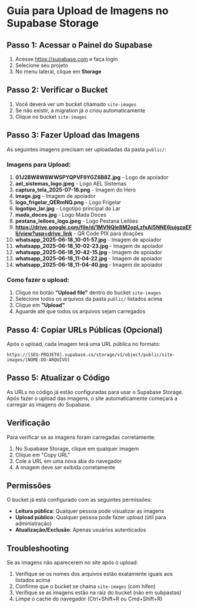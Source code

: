 # Guia para Upload de Imagens no Supabase Storage

## Passo 1: Acessar o Painel do Supabase

1. Acesse https://supabase.com e faça login
2. Selecione seu projeto
3. No menu lateral, clique em **Storage**

## Passo 2: Verificar o Bucket

1. Você deverá ver um bucket chamado `site-images`
2. Se não existir, a migration já o criou automaticamente
3. Clique no bucket `site-images`

## Passo 3: Fazer Upload das Imagens

As seguintes imagens precisam ser uploadadas da pasta `public/`:

### Imagens para Upload:

1. **01J2BW8W8WWSPYQPVF9YGZ6B8Z.jpg** - Logo de apoiador
2. **ael_sistemas_logo.jpeg** - Logo AEL Sistemas
3. **captura_tela_2025-07-16.png** - Imagem do Hero
4. **image.jpg** - Imagem de apoiador
5. **logo_frigelar_QERmNQ.png** - Logo Frigelar
6. **logotipo_lar.jpg** - Logotipo principal do Lar
7. **mada_doces.jpg** - Logo Mada Doces
8. **pestana_leiloes_logo.jpeg** - Logo Pestana Leilões
9. **https://drive.google.com/file/d/1MVNQle8M2opLzfsAI5NNE6jujgzpEFlj/view?usp=drive_link** - QR Code PIX para doações
10. **whatsapp_2025-06-18_10-01-57.jpg** - Imagem de apoiador
11. **whatsapp_2025-06-18_10-02-23.jpg** - Imagem de apoiador
12. **whatsapp_2025-06-18_10-42-15.jpg** - Imagem de apoiador
13. **whatsapp_2025-06-18_11-04-22.jpg** - Imagem de apoiador
14. **whatsapp_2025-06-18_11-04-40.jpg** - Imagem de apoiador

### Como fazer o upload:

1. Clique no botão **"Upload file"** dentro do bucket `site-images`
2. Selecione todos os arquivos da pasta `public/` listados acima
3. Clique em **"Upload"**
4. Aguarde até que todos os arquivos sejam carregados

## Passo 4: Copiar URLs Públicas (Opcional)

Após o upload, cada imagem terá uma URL pública no formato:
```
https://[SEU-PROJETO].supabase.co/storage/v1/object/public/site-images/[NOME-DO-ARQUIVO]
```

## Passo 5: Atualizar o Código

As URLs no código já estão configuradas para usar o Supabase Storage. Após fazer o upload das imagens, o site automaticamente começará a carregar as imagens do Supabase.

## Verificação

Para verificar se as imagens foram carregadas corretamente:

1. No Supabase Storage, clique em qualquer imagem
2. Clique em "Copy URL"
3. Cole a URL em uma nova aba do navegador
4. A imagem deve ser exibida corretamente

## Permissões

O bucket já está configurado com as seguintes permissões:
- **Leitura pública**: Qualquer pessoa pode visualizar as imagens
- **Upload público**: Qualquer pessoa pode fazer upload (útil para administração)
- **Atualização/Exclusão**: Apenas usuários autenticados

## Troubleshooting

Se as imagens não aparecerem no site após o upload:
1. Verifique se os nomes dos arquivos estão exatamente iguais aos listados acima
2. Confirme que o bucket se chama `site-images` (com hífen)
3. Verifique se as imagens estão na raiz do bucket (não em subpastas)
4. Limpe o cache do navegador (Ctrl+Shift+R ou Cmd+Shift+R)
